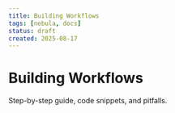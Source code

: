 ```yaml
---
title: Building Workflows
tags: [nebula, docs]
status: draft
created: 2025-08-17
---
```


# Building Workflows

Step-by-step guide, code snippets, and pitfalls.
